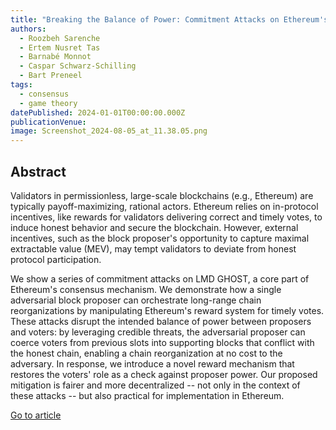 ```yaml
---
title: "Breaking the Balance of Power: Commitment Attacks on Ethereum's Reward Mechanism"
authors:
  - Roozbeh Sarenche
  - Ertem Nusret Tas
  - Barnabé Monnot
  - Caspar Schwarz-Schilling
  - Bart Preneel
tags:
  - consensus
  - game theory
datePublished: 2024-01-01T00:00:00.000Z
publicationVenue:
image: Screenshot_2024-08-05_at_11.38.05.png
---
```


## Abstract

Validators in permissionless, large-scale blockchains (e.g., Ethereum) are typically payoff-maximizing, rational actors. Ethereum relies on in-protocol incentives, like rewards for validators delivering correct and timely votes, to induce honest behavior and secure the blockchain. However, external incentives, such as the block proposer's opportunity to capture maximal extractable value (MEV), may tempt validators to deviate from honest protocol participation.

We show a series of commitment attacks on LMD GHOST, a core part of Ethereum's consensus mechanism. We demonstrate how a single adversarial block proposer can orchestrate long-range chain reorganizations by manipulating Ethereum's reward system for timely votes. These attacks disrupt the intended balance of power between proposers and voters: by leveraging credible threats, the adversarial proposer can coerce voters from previous slots into supporting blocks that conflict with the honest chain, enabling a chain reorganization at no cost to the adversary. In response, we introduce a novel reward mechanism that restores the voters' role as a check against proposer power. Our proposed mitigation is fairer and more decentralized -- not only in the context of these attacks -- but also practical for implementation in Ethereum.

[Go to article](https://arxiv.org/abs/2407.19479)
